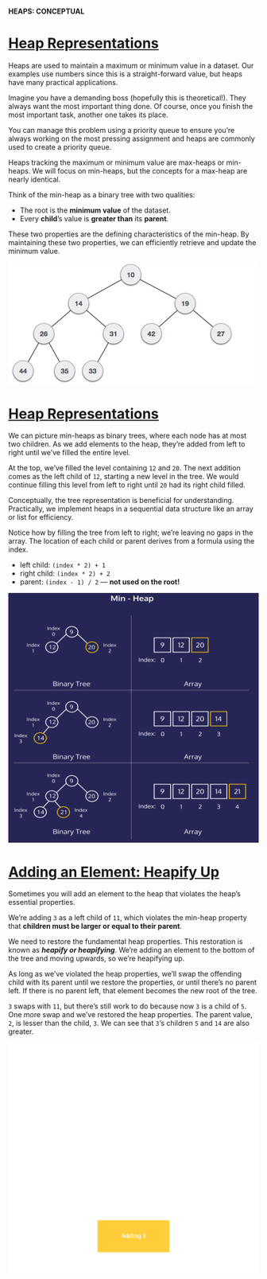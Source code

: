 #### HEAPS: CONCEPTUAL

# [Heap Representations](https://www.codecademy.com/courses/complex-data-structures/lessons/conceptual-heaps/exercises/conceptual-heaps-representation)

Heaps are used to maintain a maximum or minimum value in a dataset. 
Our examples use numbers since this is a straight-forward value, but heaps have many practical applications.

Imagine you have a demanding boss (hopefully this is theoretical!). 
They always want the most important thing done. 
Of course, once you finish the most important task, another one takes its place.

You can manage this problem using a priority queue to ensure you’re always working on the most pressing assignment and heaps are commonly used to create a priority queue.

Heaps tracking the maximum or minimum value are max-heaps or min-heaps. 
We will focus on min-heaps, but the concepts for a max-heap are nearly identical.

Think of the min-heap as a binary tree with two qualities:
* The root is the **minimum value** of the dataset.
* Every **child**’s value is **greater than** its **parent**.

These two properties are the defining characteristics of the min-heap. 
By maintaining these two properties, we can efficiently retrieve and update the minimum value.

![Min Heap Example](min_heap_example.jpg)

# [Heap Representations](https://www.codecademy.com/courses/complex-data-structures/lessons/conceptual-heaps/exercises/conceptual-heaps-representation)

We can picture min-heaps as binary trees, where each node has at most two children. 
As we add elements to the heap, they’re added from left to right until we’ve filled the entire level.

At the top, we’ve filled the level containing `12` and `20`. 
The next addition comes as the left child of `12`, starting a new level in the tree. 
We would continue filling this level from left to right until `20` had its right child filled.

Conceptually, the tree representation is beneficial for understanding. 
Practically, we implement heaps in a sequential data structure like an array or list for efficiency.

Notice how by filling the tree from left to right; 
we’re leaving no gaps in the array. 
The location of each child or parent derives from a formula using the index.
* left child: `(index * 2) + 1`
* right child: `(index * 2) + 2`
* parent: `(index - 1) / 2` — **not used on the root!**

![Heap representation](heap-representation.svg)

# [Adding an Element: Heapify Up](https://www.codecademy.com/courses/complex-data-structures/lessons/conceptual-heaps/exercises/conceptual-heaps-heapify-up)

Sometimes you will add an element to the heap that violates the heap’s essential properties.

We’re adding `3` as a left child of `11`, which violates the min-heap property that **children must be larger or equal to their parent**.

We need to restore the fundamental heap properties. 
This restoration is known as ***heapify or heapifying***. 
We’re adding an element to the bottom of the tree and moving upwards, so we’re heapifying up.

As long as we’ve violated the heap properties, we’ll swap the offending child with its parent until we restore the properties, or until there’s no parent left. 
If there is no parent left, that element becomes the new root of the tree.

`3` swaps with `11`, but there’s still work to do because now `3` is a child of `5`. 
One more swap and we’ve restored the heap properties. 
The parent value, `2`, is lesser than the child, `3`. 
We can see that `3`‘s children `5` and `14` are also greater.

![Heapify Up](heapup.gif)










